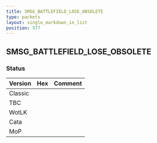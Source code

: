 ```yaml
---
title: SMSG_BATTLEFIELD_LOSE_OBSOLETE
type: packets
layout: single_markdown_in_list
position: 577
---
```


## SMSG_BATTLEFIELD_LOSE_OBSOLETE

### Status

Version    | Hex        | Comment
---------- | ---------- | ---------- 
Classic    |            |
TBC        |            |
WotLK      |            |
Cata       |            |
MoP        |            |